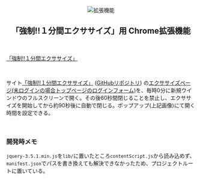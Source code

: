 <div align="center">
<img src="https://user-images.githubusercontent.com/61675236/106335846-efc02a00-62d0-11eb-9fde-61f7bba40b59.jpg" alt="拡張機能">
</div>
<h2 align="center">「強制!!１分間エクササイズ」用 Chrome拡張機能</h2>

<br/>

[「強制!!１分間エクササイズ」](https://rocky-basin-37839.herokuapp.com)

<br/>

サイト[「強制!!１分間エクササイズ」](https://rocky-basin-37839.herokuapp.com) ([GitHubリポジトリ](https://github.com/manten120/one-minute-exercise)) の[エクササイズページ(未ログインの場合トップページのログインフォーム)](https://rocky-basin-37839.herokuapp.com/main)を、毎時0分に新規ウインドウのフルスクリーンで開く。その後60秒間閉じることを禁止し、エクササイズを開始してから約90秒後に自動で閉じる。ポップアップ(上記画像)にて開く時間を設定できる。

<br />

### 開発時メモ

`jquery-3.5.1.min.js`を`lib/`に置いたところ`contentScript.js`から読み込めず、`manifest.json`でパスを書き換えても解決できなかったため、プロジェクトルートに置いている。